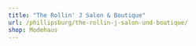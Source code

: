 ```yaml
---
title: "The Rollin' J Salon & Boutique"
url: /phillipsburg/the-rollin-j-salon-und-boutique/
shop: Modehaus
---
```

